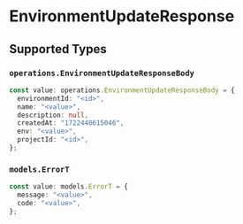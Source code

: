 # EnvironmentUpdateResponse


## Supported Types

### `operations.EnvironmentUpdateResponseBody`

```typescript
const value: operations.EnvironmentUpdateResponseBody = {
  environmentId: "<id>",
  name: "<value>",
  description: null,
  createdAt: "1722440615046",
  env: "<value>",
  projectId: "<id>",
};
```

### `models.ErrorT`

```typescript
const value: models.ErrorT = {
  message: "<value>",
  code: "<value>",
};
```


